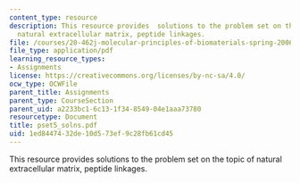 ```yaml
---
content_type: resource
description: This resource provides  solutions to the problem set on the topic of
  natural extracellular matrix, peptide linkages.
file: /courses/20-462j-molecular-principles-of-biomaterials-spring-2006/1ed8447432de10d573ef9c28fb61cd45_pset5_solns.pdf
file_type: application/pdf
learning_resource_types:
- Assignments
license: https://creativecommons.org/licenses/by-nc-sa/4.0/
ocw_type: OCWFile
parent_title: Assignments
parent_type: CourseSection
parent_uid: a2233bc1-6c13-1f34-8549-04e1aaa73780
resourcetype: Document
title: pset5_solns.pdf
uid: 1ed84474-32de-10d5-73ef-9c28fb61cd45
---
```

This resource provides  solutions to the problem set on the topic of natural extracellular matrix, peptide linkages.